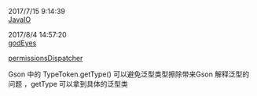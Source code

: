 2017/7/15 9:14:39     
[JavaIO](http://blog.csdn.net/suifeng3051/article/details/48344587)    
    
2017/8/4 14:57:20    
[godEyes](http://godeyes.duapp.com/readme.jsp "godeyes")          

[permissionsDispatcher](https://github.com/hotchemi/PermissionsDispatcher)    

Gson 中的 TypeToken<T>.getType() 可以避免泛型类型擦除带来Gson 解释泛型的问题 ，getType 可以拿到具体的泛型类     

